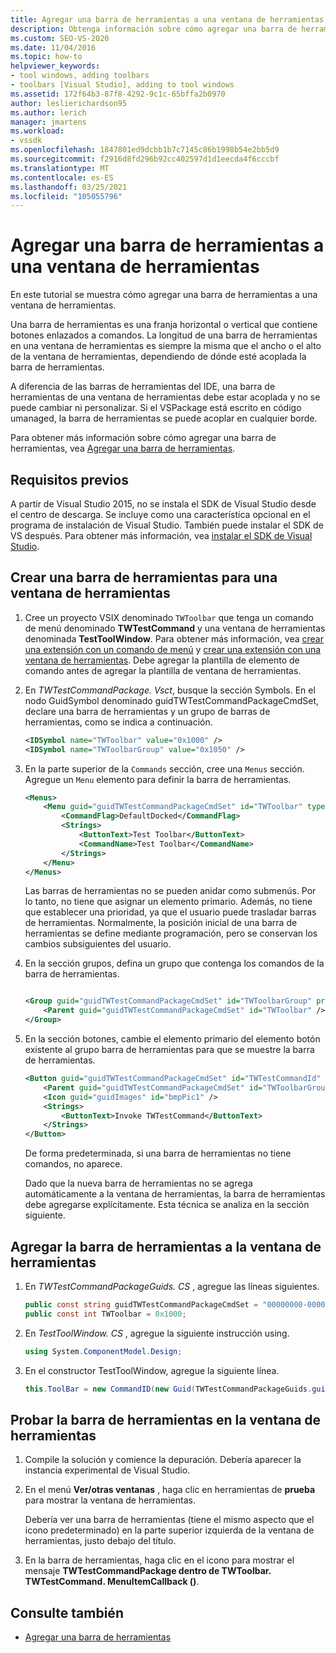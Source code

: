 ```yaml
---
title: Agregar una barra de herramientas a una ventana de herramientas | Microsoft Docs
description: Obtenga información sobre cómo agregar una barra de herramientas que contenga botones que estén enlazados a comandos a una ventana de herramientas en el entorno de desarrollo integrado (IDE) de Visual Studio.
ms.custom: SEO-VS-2020
ms.date: 11/04/2016
ms.topic: how-to
helpviewer_keywords:
- tool windows, adding toolbars
- toolbars [Visual Studio], adding to tool windows
ms.assetid: 172f64b3-87f8-4292-9c1c-65bffa2b0970
author: leslierichardson95
ms.author: lerich
manager: jmartens
ms.workload:
- vssdk
ms.openlocfilehash: 1847801ed9dcbb1b7c7145c86b1998b54e2bb5d9
ms.sourcegitcommit: f2916d8fd296b92cc402597d1d1eecda4f6cccbf
ms.translationtype: MT
ms.contentlocale: es-ES
ms.lasthandoff: 03/25/2021
ms.locfileid: "105055796"
---
```

# <a name="add-a-toolbar-to-a-tool-window"></a>Agregar una barra de herramientas a una ventana de herramientas
En este tutorial se muestra cómo agregar una barra de herramientas a una ventana de herramientas.

 Una barra de herramientas es una franja horizontal o vertical que contiene botones enlazados a comandos. La longitud de una barra de herramientas en una ventana de herramientas es siempre la misma que el ancho o el alto de la ventana de herramientas, dependiendo de dónde esté acoplada la barra de herramientas.

 A diferencia de las barras de herramientas del IDE, una barra de herramientas de una ventana de herramientas debe estar acoplada y no se puede cambiar ni personalizar. Si el VSPackage está escrito en código umanaged, la barra de herramientas se puede acoplar en cualquier borde.

 Para obtener más información sobre cómo agregar una barra de herramientas, vea [Agregar una barra de herramientas](../extensibility/adding-a-toolbar.md).

## <a name="prerequisites"></a>Requisitos previos
 A partir de Visual Studio 2015, no se instala el SDK de Visual Studio desde el centro de descarga. Se incluye como una característica opcional en el programa de instalación de Visual Studio. También puede instalar el SDK de VS después. Para obtener más información, vea [instalar el SDK de Visual Studio](../extensibility/installing-the-visual-studio-sdk.md).

## <a name="create-a-toolbar-for-a-tool-window"></a>Crear una barra de herramientas para una ventana de herramientas

1. Cree un proyecto VSIX denominado `TWToolbar` que tenga un comando de menú denominado **TWTestCommand** y una ventana de herramientas denominada **TestToolWindow**. Para obtener más información, vea [crear una extensión con un comando de menú](../extensibility/creating-an-extension-with-a-menu-command.md) y [crear una extensión con una ventana de herramientas](../extensibility/creating-an-extension-with-a-tool-window.md). Debe agregar la plantilla de elemento de comando antes de agregar la plantilla de ventana de herramientas.

2. En *TWTestCommandPackage. Vsct*, busque la sección Symbols. En el nodo GuidSymbol denominado guidTWTestCommandPackageCmdSet, declare una barra de herramientas y un grupo de barras de herramientas, como se indica a continuación.

    ```xml
    <IDSymbol name="TWToolbar" value="0x1000" />
    <IDSymbol name="TWToolbarGroup" value="0x1050" />
    ```

3. En la parte superior de la `Commands` sección, cree una `Menus` sección. Agregue un `Menu` elemento para definir la barra de herramientas.

    ```xml
    <Menus>
        <Menu guid="guidTWTestCommandPackageCmdSet" id="TWToolbar" type="ToolWindowToolbar">
            <CommandFlag>DefaultDocked</CommandFlag>
            <Strings>
                <ButtonText>Test Toolbar</ButtonText>
                <CommandName>Test Toolbar</CommandName>
            </Strings>
        </Menu>
    </Menus>
    ```

     Las barras de herramientas no se pueden anidar como submenús. Por lo tanto, no tiene que asignar un elemento primario. Además, no tiene que establecer una prioridad, ya que el usuario puede trasladar barras de herramientas. Normalmente, la posición inicial de una barra de herramientas se define mediante programación, pero se conservan los cambios subsiguientes del usuario.

4. En la sección grupos, defina un grupo que contenga los comandos de la barra de herramientas.

    ```xml

    <Group guid="guidTWTestCommandPackageCmdSet" id="TWToolbarGroup" priority="0x0000">
        <Parent guid="guidTWTestCommandPackageCmdSet" id="TWToolbar" />
    </Group>
    ```

5. En la sección botones, cambie el elemento primario del elemento botón existente al grupo barra de herramientas para que se muestre la barra de herramientas.

    ```xml
    <Button guid="guidTWTestCommandPackageCmdSet" id="TWTestCommandId" priority="0x0100" type="Button">
        <Parent guid="guidTWTestCommandPackageCmdSet" id="TWToolbarGroup" />
        <Icon guid="guidImages" id="bmpPic1" />
        <Strings>
            <ButtonText>Invoke TWTestCommand</ButtonText>
        </Strings>
    </Button>
    ```

     De forma predeterminada, si una barra de herramientas no tiene comandos, no aparece.

     Dado que la nueva barra de herramientas no se agrega automáticamente a la ventana de herramientas, la barra de herramientas debe agregarse explícitamente. Esta técnica se analiza en la sección siguiente.

## <a name="add-the-toolbar-to-the-tool-window"></a>Agregar la barra de herramientas a la ventana de herramientas

1. En *TWTestCommandPackageGuids. CS* , agregue las líneas siguientes.

    ```csharp
    public const string guidTWTestCommandPackageCmdSet = "00000000-0000-0000-0000-0000";  // get the GUID from the .vsct file
    public const int TWToolbar = 0x1000;
    ```

2. En *TestToolWindow. CS* , agregue la siguiente instrucción using.

    ```csharp
    using System.ComponentModel.Design;
    ```

3. En el constructor TestToolWindow, agregue la siguiente línea.

    ```csharp
    this.ToolBar = new CommandID(new Guid(TWTestCommandPackageGuids.guidTWTestCommandPackageCmdSet), TWTestCommandPackageGuids.TWToolbar);
    ```

## <a name="test-the-toolbar-in-the-tool-window"></a>Probar la barra de herramientas en la ventana de herramientas

1. Compile la solución y comience la depuración. Debería aparecer la instancia experimental de Visual Studio.

2. En el menú **Ver/otras ventanas** , haga clic en herramientas de **prueba** para mostrar la ventana de herramientas.

     Debería ver una barra de herramientas (tiene el mismo aspecto que el icono predeterminado) en la parte superior izquierda de la ventana de herramientas, justo debajo del título.

3. En la barra de herramientas, haga clic en el icono para mostrar el mensaje **TWTestCommandPackage dentro de TWToolbar. TWTestCommand. MenuItemCallback ()**.

## <a name="see-also"></a>Consulte también
- [Agregar una barra de herramientas](../extensibility/adding-a-toolbar.md)

